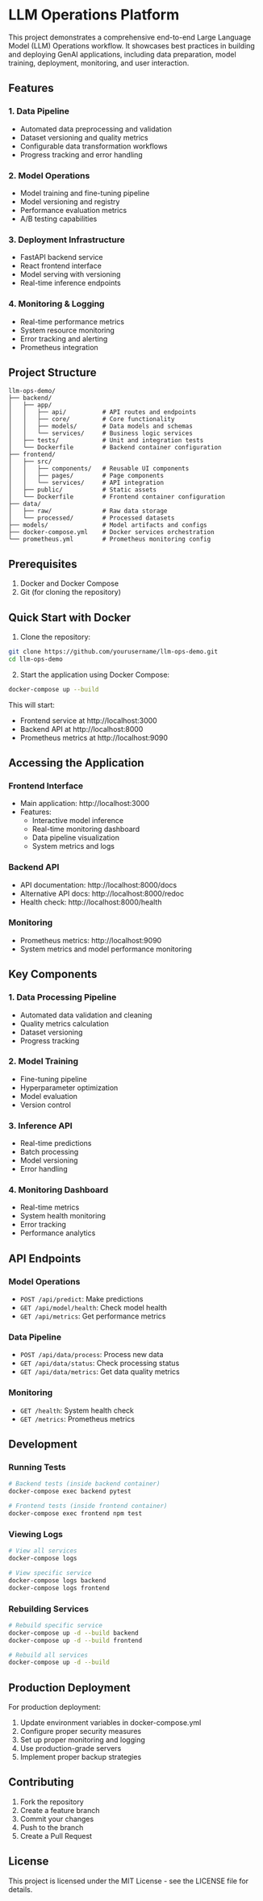 # LLM Operations Platform

This project demonstrates a comprehensive end-to-end Large Language Model (LLM) Operations workflow. It showcases best practices in building and deploying GenAI applications, including data preparation, model training, deployment, monitoring, and user interaction.

## Features

### 1. Data Pipeline
- Automated data preprocessing and validation
- Dataset versioning and quality metrics
- Configurable data transformation workflows
- Progress tracking and error handling

### 2. Model Operations
- Model training and fine-tuning pipeline
- Model versioning and registry
- Performance evaluation metrics
- A/B testing capabilities

### 3. Deployment Infrastructure
- FastAPI backend service
- React frontend interface
- Model serving with versioning
- Real-time inference endpoints

### 4. Monitoring & Logging
- Real-time performance metrics
- System resource monitoring
- Error tracking and alerting
- Prometheus integration

## Project Structure

```
llm-ops-demo/
├── backend/
│   ├── app/
│   │   ├── api/          # API routes and endpoints
│   │   ├── core/         # Core functionality
│   │   ├── models/       # Data models and schemas
│   │   └── services/     # Business logic services
│   ├── tests/            # Unit and integration tests
│   └── Dockerfile        # Backend container configuration
├── frontend/
│   ├── src/
│   │   ├── components/   # Reusable UI components
│   │   ├── pages/        # Page components
│   │   └── services/     # API integration
│   ├── public/           # Static assets
│   └── Dockerfile        # Frontend container configuration
├── data/
│   ├── raw/              # Raw data storage
│   └── processed/        # Processed datasets
├── models/               # Model artifacts and configs
├── docker-compose.yml    # Docker services orchestration
└── prometheus.yml        # Prometheus monitoring config
```

## Prerequisites

1. Docker and Docker Compose
2. Git (for cloning the repository)

## Quick Start with Docker

1. Clone the repository:
```bash
git clone https://github.com/yourusername/llm-ops-demo.git
cd llm-ops-demo
```

2. Start the application using Docker Compose:
```bash
docker-compose up --build
```

This will start:
- Frontend service at http://localhost:3000
- Backend API at http://localhost:8000
- Prometheus metrics at http://localhost:9090

## Accessing the Application

### Frontend Interface
- Main application: http://localhost:3000
- Features:
  - Interactive model inference
  - Real-time monitoring dashboard
  - Data pipeline visualization
  - System metrics and logs

### Backend API
- API documentation: http://localhost:8000/docs
- Alternative API docs: http://localhost:8000/redoc
- Health check: http://localhost:8000/health

### Monitoring
- Prometheus metrics: http://localhost:9090
- System metrics and model performance monitoring

## Key Components

### 1. Data Processing Pipeline
- Automated data validation and cleaning
- Quality metrics calculation
- Dataset versioning
- Progress tracking

### 2. Model Training
- Fine-tuning pipeline
- Hyperparameter optimization
- Model evaluation
- Version control

### 3. Inference API
- Real-time predictions
- Batch processing
- Model versioning
- Error handling

### 4. Monitoring Dashboard
- Real-time metrics
- System health monitoring
- Error tracking
- Performance analytics

## API Endpoints

### Model Operations
- `POST /api/predict`: Make predictions
- `GET /api/model/health`: Check model health
- `GET /api/metrics`: Get performance metrics

### Data Pipeline
- `POST /api/data/process`: Process new data
- `GET /api/data/status`: Check processing status
- `GET /api/data/metrics`: Get data quality metrics

### Monitoring
- `GET /health`: System health check
- `GET /metrics`: Prometheus metrics

## Development

### Running Tests
```bash
# Backend tests (inside backend container)
docker-compose exec backend pytest

# Frontend tests (inside frontend container)
docker-compose exec frontend npm test
```

### Viewing Logs
```bash
# View all services
docker-compose logs

# View specific service
docker-compose logs backend
docker-compose logs frontend
```

### Rebuilding Services
```bash
# Rebuild specific service
docker-compose up -d --build backend
docker-compose up -d --build frontend

# Rebuild all services
docker-compose up -d --build
```

## Production Deployment

For production deployment:

1. Update environment variables in docker-compose.yml
2. Configure proper security measures
3. Set up proper monitoring and logging
4. Use production-grade servers
5. Implement proper backup strategies

## Contributing

1. Fork the repository
2. Create a feature branch
3. Commit your changes
4. Push to the branch
5. Create a Pull Request

## License

This project is licensed under the MIT License - see the LICENSE file for details.
